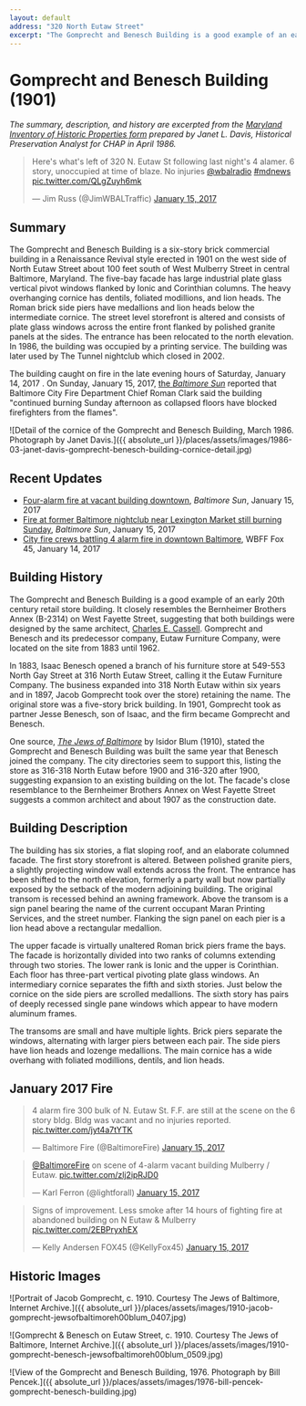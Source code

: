 ```yaml
---
layout: default
address: "320 North Eutaw Street"
excerpt: "The Gomprecht and Benesch Building is a good example of an early 20th century retail store building. It closely resembles the Bernheimer Brothers Annex (B-2314) on West Fayette Street, suggesting that both buildings were designed by the same architect, Charles E, Cassell. Gomprecht and Benesch and its predecessor company, Eutaw Furniture Company, were located on the site from 1883 until 1962."
---
```


# Gomprecht and Benesch Building (1901)

_The summary, description, and history are excerpted from the [Maryland Inventory of Historic Properties form](https://mht.maryland.gov/secure/medusa/PDF/Baltimore%20City/B-2264.pdf) prepared by Janet L. Davis, Historical Preservation Analyst for CHAP in April 1986._

<blockquote class="twitter-tweet" data-lang="en"><p lang="en" dir="ltr">Here&#39;s what&#39;s left of 320 N. Eutaw St following last night&#39;s 4 alamer. 6 story, unoccupied at time of blaze. No injuries <a href="https://twitter.com/wbalradio">@wbalradio</a> <a href="https://twitter.com/hashtag/mdnews?src=hash">#mdnews</a> <a href="https://t.co/QLgZuyh6mk">pic.twitter.com/QLgZuyh6mk</a></p>&mdash; Jim Russ (@JimWBALTraffic) <a href="https://twitter.com/JimWBALTraffic/status/820713653225816064">January 15, 2017</a></blockquote>

## Summary

The Gomprecht and Benesch Building is a six-story brick commercial building in a Renaissance Revival style erected in 1901 on the west side of North Eutaw Street about 100 feet south of West Mulberry Street in central Baltimore, Maryland. The five-bay facade has large industrial plate glass vertical pivot windows flanked by Ionic and Corinthian columns. The heavy overhanging cornice has dentils, foliated modillions, and lion heads. The Roman brick side piers have medallions and lion heads below the intermediate cornice. The street level storefront is altered and consists of plate glass windows across the entire front flanked by polished granite panels at the sides. The entrance has been relocated to the north elevation. In 1986, the building was occupied by a printing service. The building was later used by The Tunnel nightclub which closed in 2002.

The building caught on fire in the late evening hours of Saturday, January 14, 2017 . On Sunday, January 15, 2017,  [the  _Baltimore Sun_](http://www.baltimoresun.com/news/maryland/baltimore-city/bs-md-ci-eutaw-fire-20170115-story.html) reported that Baltimore City Fire Department Chief Roman Clark said the building "continued burning Sunday afternoon as collapsed floors have blocked firefighters from the flames".

![Detail of the cornice of the Gomprecht and Benesch Building, March 1986. Photograph by Janet Davis.]({{ absolute_url }}/places/assets/images/1986-03-janet-davis-gomprecht-benesch-building-cornice-detail.jpg)

## Recent Updates

- [Four-alarm fire at vacant building downtown](http://www.baltimoresun.com/news/maryland/baltimore-city/bal-four-alarm-fire-at-vacant-building-downtown-20170114-photogallery.html), _Baltimore Sun_, January 15, 2017
- [Fire at former Baltimore nightclub near Lexington Market still burning Sunday](http://www.baltimoresun.com/news/maryland/baltimore-city/bs-md-ci-eutaw-fire-20170115-story.html), _Baltimore Sun_, January 15, 2017
- [City fire crews battling 4 alarm fire in downtown Baltimore](http://foxbaltimore.com/news/local/city-fire-crews-battling-3-alarm-fire), WBFF Fox 45, January 14, 2017

## Building History

The Gomprecht and Benesch Building is a good example of an early 20th century retail store building. It closely resembles the Bernheimer Brothers Annex (B-2314) on West Fayette Street, suggesting that both buildings were designed by the same architect, [Charles E. Cassell](https://en.wikipedia.org/wiki/Charles_E._Cassell). Gomprecht and Benesch and its predecessor company, Eutaw Furniture Company, were located on the site from 1883 until 1962.

In 1883, Isaac Benesch opened a branch of his furniture store at 549-553 North Gay Street at 316 North Eutaw Street, calling it the Eutaw Furniture Company. The business expanded into 318 North Eutaw within six years and in 1897, Jacob Gomprecht took over the store) retaining the name. The original store was a five-story brick building. In 1901, Gomprecht took as partner Jesse Benesch, son of Isaac, and the firm became Gomprecht and Benesch.

One source, _[The Jews of Baltimore](https://archive.org/details/jewsofbaltimoreh00blum)_ by Isidor Blum (1910), stated the Gomprecht and Benesch Building was built the same year that Benesch joined the company. The city directories seem to support this, listing the store as 316-318 North Eutaw before 1900 and 316-320 after 1900, suggesting expansion to an existing building on the lot. The facade's close resemblance to the Bernheimer Brothers Annex on West Fayette Street suggests a common architect and about 1907 as the construction date.

## Building Description

The building has six stories, a flat sloping roof, and an elaborate columned facade. The first story storefront is altered. Between polished granite piers, a slightly projecting window wall extends across the front. The entrance has been shifted to the north elevation, formerly a party wall but now partially exposed by the setback of the modern adjoining building. The original transom is recessed behind an awning framework. Above the transom is a sign panel bearing the name of the current occupant Maran Printing Services, and the street number. Flanking the sign panel on each pier is a lion head above a rectangular medallion.

The upper facade is virtually unaltered Roman brick piers frame the bays. The facade is horizontally divided into two ranks of columns extending through two stories. The lower rank is Ionic and the upper is Corinthian. Each floor has three-part vertical pivoting plate glass windows. An intermediary cornice separates the fifth and sixth stories. Just below the cornice on the side piers are scrolled medallions. The sixth story has pairs of deeply recessed single pane windows which appear to have modern aluminum frames.

The transoms are small and have multiple lights. Brick piers separate the windows, alternating with larger piers between each pair. The side piers have lion heads and lozenge medallions. The main cornice has a wide overhang with foliated modillions, dentils, and lion heads.

## January 2017 Fire

<blockquote class="twitter-tweet" data-lang="en"><p lang="en" dir="ltr">4 alarm fire 300 bulk of N. Eutaw St. F.F. are still at the scene on the 6 story bldg. Bldg was vacant and no injuries reported. <a href="https://t.co/jyt4a7tYTK">pic.twitter.com/jyt4a7tYTK</a></p>&mdash; Baltimore Fire (@BaltimoreFire) <a href="https://twitter.com/BaltimoreFire/status/820439468574461953">January 15, 2017</a></blockquote>

<blockquote class="twitter-tweet" data-lang="en"><p lang="en" dir="ltr"><a href="https://twitter.com/BaltimoreFire">@BaltimoreFire</a> on scene of 4-alarm vacant building Mulberry / Eutaw. <a href="https://t.co/zlj2ipRJD0">pic.twitter.com/zlj2ipRJD0</a></p>&mdash; Karl Ferron (@lightforall) <a href="https://twitter.com/lightforall/status/820449874986536961">January 15, 2017</a></blockquote>

<blockquote class="twitter-tweet" data-lang="en"><p lang="en" dir="ltr">Signs of improvement. Less smoke after 14 hours of fighting fire at abandoned building on N Eutaw &amp; Mulberry <a href="https://t.co/2EBPryxhEX">pic.twitter.com/2EBPryxhEX</a></p>&mdash; Kelly Andersen FOX45 (@KellyFox45) <a href="https://twitter.com/KellyFox45/status/820622547419013121">January 15, 2017</a></blockquote>
<script async src="//platform.twitter.com/widgets.js" charset="utf-8"></script>

## Historic Images

![Portrait of Jacob Gomprecht, c. 1910. Courtesy The Jews of Baltimore, Internet Archive.]({{ absolute_url }}/places/assets/images/1910-jacob-gomprecht-jewsofbaltimoreh00blum_0407.jpg)

![Gomprecht & Benesch on Eutaw Street, c. 1910. Courtesy The Jews of Baltimore, Internet Archive.]({{ absolute_url }}/places/assets/images/1910-gomprecht-benesch-jewsofbaltimoreh00blum_0509.jpg)

![View of the Gomprecht and Benesch Building, 1976. Photograph by Bill Pencek.]({{ absolute_url }}/places/assets/images/1976-bill-pencek-gomprecht-benesch-building.jpg)
